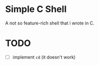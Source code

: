 # Simple C Shell
A not so feature-rich shell that i wrote in C.

# TODO

- [ ]  implement ``cd``  (it doesn't work)
